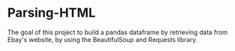 # Parsing-HTML

The goal of this project to build a pandas dataframe by retrieving data from Ebay's website, by using the BeautifulSoup and Requests library.

